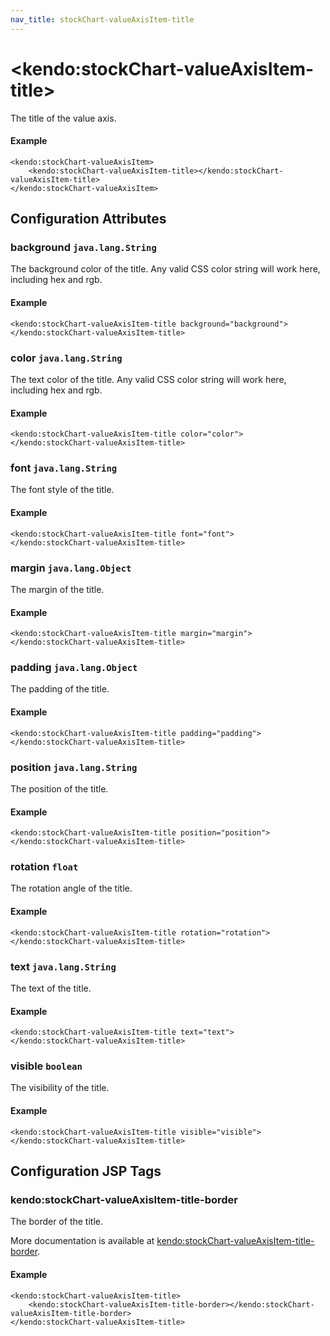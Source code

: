 ```yaml
---
nav_title: stockChart-valueAxisItem-title
---
```


# \<kendo:stockChart-valueAxisItem-title\>

The title of the value axis.

#### Example
    <kendo:stockChart-valueAxisItem>
        <kendo:stockChart-valueAxisItem-title></kendo:stockChart-valueAxisItem-title>
    </kendo:stockChart-valueAxisItem>

## Configuration Attributes

### background `java.lang.String`

The background color of the title. Any valid CSS color string will work here, including
hex and rgb.

#### Example
    <kendo:stockChart-valueAxisItem-title background="background">
    </kendo:stockChart-valueAxisItem-title>

### color `java.lang.String`

The text color of the title. Any valid CSS color string will work here, including hex and rgb.

#### Example
    <kendo:stockChart-valueAxisItem-title color="color">
    </kendo:stockChart-valueAxisItem-title>

### font `java.lang.String`

The font style of the title.

#### Example
    <kendo:stockChart-valueAxisItem-title font="font">
    </kendo:stockChart-valueAxisItem-title>

### margin `java.lang.Object`

The margin of the title.

#### Example
    <kendo:stockChart-valueAxisItem-title margin="margin">
    </kendo:stockChart-valueAxisItem-title>

### padding `java.lang.Object`

The padding of the title.

#### Example
    <kendo:stockChart-valueAxisItem-title padding="padding">
    </kendo:stockChart-valueAxisItem-title>

### position `java.lang.String`

The position of the title.

#### Example
    <kendo:stockChart-valueAxisItem-title position="position">
    </kendo:stockChart-valueAxisItem-title>

### rotation `float`

The rotation angle of the title.

#### Example
    <kendo:stockChart-valueAxisItem-title rotation="rotation">
    </kendo:stockChart-valueAxisItem-title>

### text `java.lang.String`

The text of the title.

#### Example
    <kendo:stockChart-valueAxisItem-title text="text">
    </kendo:stockChart-valueAxisItem-title>

### visible `boolean`

The visibility of the title.

#### Example
    <kendo:stockChart-valueAxisItem-title visible="visible">
    </kendo:stockChart-valueAxisItem-title>


##  Configuration JSP Tags

### kendo:stockChart-valueAxisItem-title-border

The border of the title.

More documentation is available at [kendo:stockChart-valueAxisItem-title-border](/kendo-ui/api/wrappers/jsp/stockchart/valueaxisitem-title-border).

#### Example

    <kendo:stockChart-valueAxisItem-title>
        <kendo:stockChart-valueAxisItem-title-border></kendo:stockChart-valueAxisItem-title-border>
    </kendo:stockChart-valueAxisItem-title>

